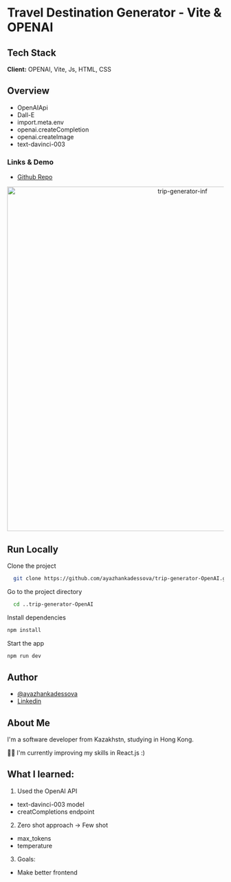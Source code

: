 # Travel Destination Generator - Vite & OPENAI

## Tech Stack

**Client:** OPENAI, Vite, Js, HTML, CSS

## Overview

- OpenAIApi
- Dall-E
- import.meta.env
- openai.createCompletion
- openai.createImage
- text-davinci-003

### Links & Demo

- [Github Repo](https://github.com/ayazhankadessova/trip-generator-OpenAI)

<p align="center">
<img src="https://github.com/ayazhankadessova/trip-generator-OpenAI/assets/86869537/8a93377f-859c-42be-b39e-3b13304e062f" width="800" alt="trip-generator-inf">
</p>

## Run Locally

Clone the project

```bash
  git clone https://github.com/ayazhankadessova/trip-generator-OpenAI.git
```

Go to the project directory

```bash
  cd ..trip-generator-OpenAI
```

Install dependencies

```bash
npm install
```

Start the app

```bash
npm run dev
```

## Author

- [@ayazhankadessova](https://github.com/ayazhankadessova)
- [Linkedin](https://www.linkedin.com/in/ayazhankad/)


## About Me

I'm a software developer from Kazakhstn, studying in Hong Kong.

👩‍💻 I'm currently improving my skills in React.js :)

## What I learned:

1. Used the OpenAI API

- text-davinci-003 model
- creatCompletions endpoint

2. Zero shot approach -> Few shot

- max_tokens
- temperature

3. Goals:

- Make better frontend
